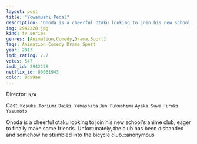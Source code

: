 ```yaml
---
layout: post
title: "Yowamushi Pedal"
description: "Onoda is a cheerful otaku looking to join his new school's anime club, eager to finally make some friends. Unfortunately, the club has been disbanded and somehow he stumbled into the bicycle club.::anonymous.."
img: 2942228.jpg
kind: tv series
genres: [Animation,Comedy,Drama,Sport]
tags: Animation Comedy Drama Sport 
year: 2013
imdb_rating: 7.7
votes: 547
imdb_id: 2942228
netflix_id: 80061943
color: 8d99ae
---
```

Director: `N/A`  

Cast: `Kôsuke Toriumi` `Daiki Yamashita` `Jun Fukushima` `Ayaka Suwa` `Hiroki Yasumoto` 

Onoda is a cheerful otaku looking to join his new school's anime club, eager to finally make some friends. Unfortunately, the club has been disbanded and somehow he stumbled into the bicycle club.::anonymous